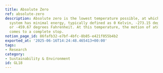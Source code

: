 ```yaml
---
title: Absolute Zero
ref: absolute-zero
description: Absolute zero is the lowest temperature possible, at which a thermodynamic
  system has minimal energy, typically defined as 0 Kelvin, -273.15 degrees Celsius,
  or -459.67 degrees Fahrenheit. At this temperature, the motion of atoms theoretically
  comes to a complete stop.
notion_page_id: 86fafb32-e7bf-4bfc-8b85-e421f055b4b2
exported_at: '2025-06-16T14:24:48.465413+00:00'
tags:
- Research
category:
- Sustainability & Environment
id: GL18
---
```


